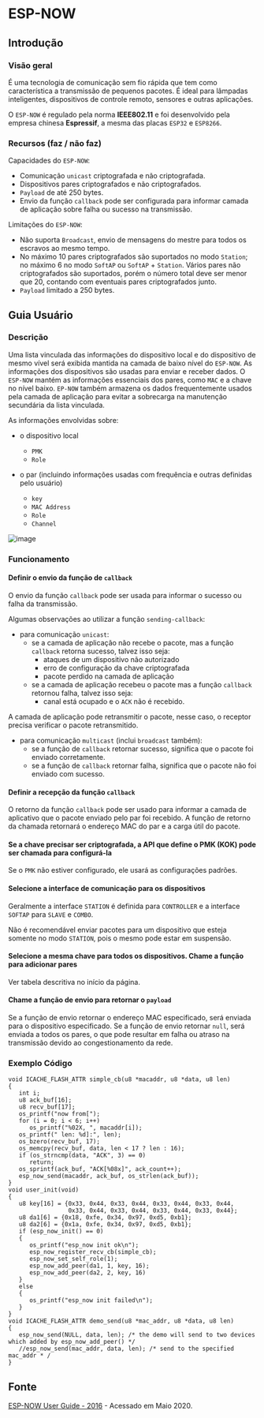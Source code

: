 # ESP-NOW

## Introdução

### Visão geral

É uma tecnologia de comunicação sem fio rápida que tem como característica a transmissão de pequenos pacotes. É ideal para lâmpadas inteligentes, dispositivos de controle remoto, sensores e outras aplicações.

O `ESP-NOW` é regulado pela norma **IEEE802.11** e foi desenvolvido pela empresa chinesa **Espressif**, a mesma das placas `ESP32` e `ESP8266`.

### Recursos (faz / não faz)

Capacidades do `ESP-NOW`:

- Comunicação `unicast` criptografada e não criptografada.
- Dispositivos pares criptografados e não criptografados.
- `Payload` de até 250 bytes.
- Envio da função `callback` pode ser configurada para informar camada de aplicação sobre falha ou sucesso na transmissão.

Limitações do `ESP-NOW`:

- Não suporta `Broadcast`, envio de mensagens do mestre para todos os escravos ao mesmo tempo.
- No máximo 10 pares criptografados são suportados no modo `Station`; no máximo 6 no modo `SoftAP` ou `SoftAP` + `Station`. Vários pares não criptografados são suportados, porém o número total deve ser menor que 20, contando com eventuais pares criptografados junto.
- `Payload` limitado a 250 bytes.

## Guia Usuário

### Descrição

Uma lista vinculada das informações do dispositivo local e do dispositivo de mesmo vível será exibida mantida na camada de baixo nível do `ESP-NOW`. As informações dos dispositivos são usadas para enviar e receber dados. O `ESP-NOW` mantém as informações essenciais dos pares, como `MAC` e a chave no nível baixo. `EP-NOW` também armazena os dados frequentemente usados pela camada de aplicação para evitar a sobrecarga na manutenção secundária da lista vinculada.

As informações envolvidas sobre:

- o dispositivo local
  - `PMK`
  - `Role`
  
- o par (incluindo informações usadas com frequência e outras definidas pelo usuário)
  - `key`
  - `MAC Address`
  - `Role`
  - `Channel`

![image](https://user-images.githubusercontent.com/22710963/79470613-031b3680-7fd8-11ea-9071-79c3063639b2.png)


### Funcionamento

#### Definir o envio da função de `callback`
  
O envio da função `callback` pode ser usada para informar o sucesso ou falha da transmissão.

Algumas observações ao utilizar a função `sending-callback`:

- para comunicação `unicast`:
  - se a camada de aplicação não recebe o pacote, mas a função `callback` retorna sucesso, talvez isso seja:
    - ataques de um dispositivo não autorizado
    - erro de configuração da chave criptografada
    - pacote perdido na camada de aplicação
  - se a camada de aplicação recebeu o pacote mas a função `callback` retornou falha, talvez isso seja:
    - canal está ocupado e o `ACK` não é recebido.
  
A camada de aplicação pode retransmitir o pacote, nesse caso, o receptor precisa verificar o pacote retransmitido.

- para comunicação `multicast` (inclui `broadcast` também):
  - se a função de `callback` retornar sucesso, significa que o pacote foi enviado corretamente.
  - se a função de `callback` retornar falha, significa que o pacote não foi enviado com sucesso.
  
#### Definir a recepção da função `callback`

O retorno da função `callback` pode ser usado para informar a camada de aplicativo que o pacote enviado pelo par foi recebido. A função de retorno da chamada retornará o endereço MAC do par e a carga útil do pacote.

#### Se a chave precisar ser criptografada, a API que define o PMK (KOK) pode ser chamada para configurá-la

Se o `PMK` não estiver configurado, ele usará as configurações padrões.

#### Selecione a interface de comunicação para os dispositivos

Geralmente a interface `STATION` é definida para `CONTROLLER` e a interface `SOFTAP` para `SLAVE` e `COMBO`.

Não é recomendável enviar pacotes para um dispositivo que esteja somente no modo `STATION`, pois o mesmo pode estar em suspensão.

#### Selecione a mesma chave para todos os dispositivos. Chame a função para adicionar pares

Ver tabela descritiva no início da página.

#### Chame a função de envio para retornar o `payload`

Se a função de envio retornar o endereço MAC especificado, será enviada para o dispositivo especificado. Se a função de envio retornar `null`, será enviada a todos os pares, o que pode resultar em falha ou atraso na transmissão devido ao congestionamento da rede.

### Exemplo Código

```
void ICACHE_FLASH_ATTR simple_cb(u8 *macaddr, u8 *data, u8 len)
{
   int i;
   u8 ack_buf[16];
   u8 recv_buf[17];
   os_printf("now from[");
   for (i = 0; i < 6; i++)
      os_printf("%02X, ", macaddr[i]);
   os_printf(" len: %d]:", len);
   os_bzero(recv_buf, 17);
   os_memcpy(recv_buf, data, len < 17 ? len : 16);
   if (os_strncmp(data, "ACK", 3) == 0)
      return;
   os_sprintf(ack_buf, "ACK[%08x]", ack_count++);
   esp_now_send(macaddr, ack_buf, os_strlen(ack_buf));
}
void user_init(void)
{
   u8 key[16] = {0x33, 0x44, 0x33, 0x44, 0x33, 0x44, 0x33, 0x44,
                 0x33, 0x44, 0x33, 0x44, 0x33, 0x44, 0x33, 0x44};
   u8 da1[6] = {0x18, 0xfe, 0x34, 0x97, 0xd5, 0xb1};
   u8 da2[6] = {0x1a, 0xfe, 0x34, 0x97, 0xd5, 0xb1};
   if (esp_now_init() == 0)
   {
      os_printf("esp_now init ok\n");
      esp_now_register_recv_cb(simple_cb);
      esp_now_set_self_role(1);
      esp_now_add_peer(da1, 1, key, 16);
      esp_now_add_peer(da2, 2, key, 16)
   }
   else
   {
      os_printf("esp_now init failed\n");
   }
}
void ICACHE_FLASH_ATTR demo_send(u8 *mac_addr, u8 *data, u8 len)
{
   esp_now_send(NULL, data, len); /* the demo will send to two devices which added by esp_now_add_peer() */
   //esp_now_send(mac_addr, data, len); /* send to the specified mac_addr * /
}
```

## Fonte

[ESP-NOW User Guide - 2016](https://www.espressif.com/sites/default/files/documentation/esp-now_user_guide_en.pdf) - Acessado em Maio 2020.
